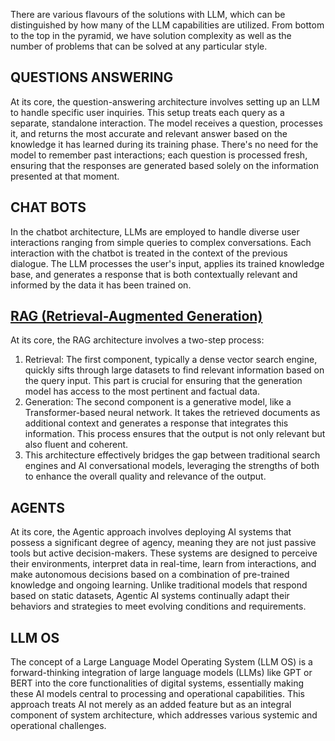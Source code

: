 There are various flavours of the solutions with LLM, which can be distinguished by how many of the LLM capabilities are utilized. From bottom to the top in the pyramid, we have solution complexity as well as the number of problems that can be solved at any particular style.

## QUESTIONS ANSWERING

At its core, the question-answering architecture involves setting up an LLM to handle specific user inquiries. This setup treats each query as a separate, standalone interaction. The model receives a question, processes it, and returns the most accurate and relevant answer based on the knowledge it has learned during its training phase. There's no need for the model to remember past interactions; each question is processed fresh, ensuring that the responses are generated based solely on the information presented at that moment.

## CHAT BOTS

In the chatbot architecture, LLMs are employed to handle diverse user interactions ranging from simple queries to complex conversations. Each interaction with the chatbot is treated in the context of the previous dialogue. The LLM processes the user's input, applies its trained knowledge base, and generates a response that is both contextually relevant and informed by the data it has been trained on.

## [RAG (Retrieval-Augmented Generation)](https://github.com/NirDiamant/RAG_Techniques)

At its core, the RAG architecture involves a two-step process:

1. Retrieval: The first component, typically a dense vector search engine, quickly sifts through large datasets to find relevant information based on the query input. This part is crucial for ensuring that the generation model has access to the most pertinent and factual data.
2. Generation: The second component is a generative model, like a Transformer-based neural network. It takes the retrieved documents as additional context and generates a response that integrates this information. This process ensures that the output is not only relevant but also fluent and coherent.
3. This architecture effectively bridges the gap between traditional search engines and AI conversational models, leveraging the strengths of both to enhance the overall quality and relevance of the output.

## AGENTS

At its core, the Agentic approach involves deploying AI systems that possess a significant degree of agency, meaning they are not just passive tools but active decision-makers. These systems are designed to perceive their environments, interpret data in real-time, learn from interactions, and make autonomous decisions based on a combination of pre-trained knowledge and ongoing learning. Unlike traditional models that respond based on static datasets, Agentic AI systems continually adapt their behaviors and strategies to meet evolving conditions and requirements.

## LLM OS

The concept of a Large Language Model Operating System (LLM OS) is a forward-thinking integration of large language models (LLMs) like GPT or BERT into the core functionalities of digital systems, essentially making these AI models central to processing and operational capabilities. This approach treats AI not merely as an added feature but as an integral component of system architecture, which addresses various systemic and operational challenges.

